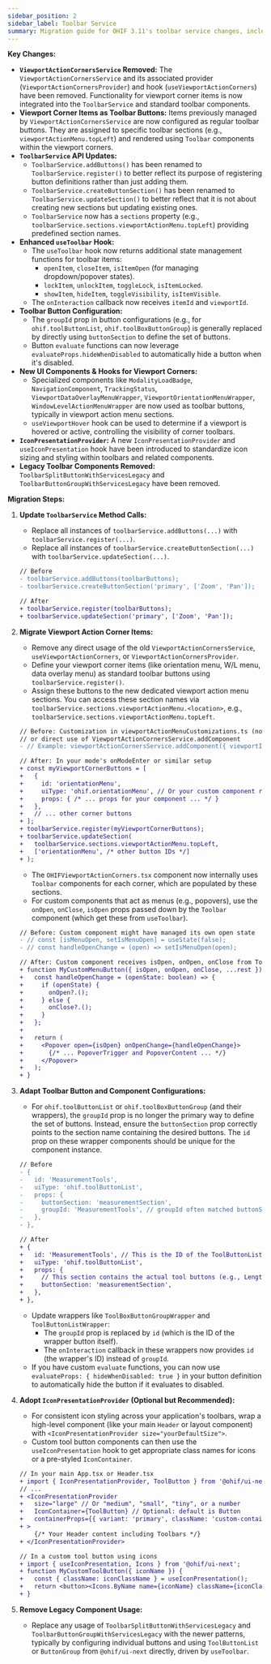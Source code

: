 ```yaml
---
sidebar_position: 2
sidebar_label: Toolbar Service
summary: Migration guide for OHIF 3.11's toolbar service changes, including the transition from `ViewportActionCornersService` to `ToolbarService`
---
```



**Key Changes:**

*   **`ViewportActionCornersService` Removed:** The `ViewportActionCornersService` and its associated provider (`ViewportActionCornersProvider`) and hook (`useViewportActionCorners`) have been removed. Functionality for viewport corner items is now integrated into the `ToolbarService` and standard toolbar components.
*   **Viewport Corner Items as Toolbar Buttons:** Items previously managed by `ViewportActionCornersService` are now configured as regular toolbar buttons. They are assigned to specific toolbar sections (e.g., `viewportActionMenu.topLeft`) and rendered using `Toolbar` components within the viewport corners.
*   **`ToolbarService` API Updates:**
    *   `ToolbarService.addButtons()` has been renamed to `ToolbarService.register()` to better reflect its purpose of registering button definitions rather than just adding them.
    *   `ToolbarService.createButtonSection()` has been renamed to `ToolbarService.updateSection()` to better reflect that it is not about creating new sections but updating existing ones.
    *   `ToolbarService` now has a `sections` property (e.g., `toolbarService.sections.viewportActionMenu.topLeft`) providing predefined section names.
*   **Enhanced `useToolbar` Hook:**
    *   The `useToolbar` hook now returns additional state management functions for toolbar items:
        *   `openItem`, `closeItem`, `isItemOpen` (for managing dropdown/popover states).
        *   `lockItem`, `unlockItem`, `toggleLock`, `isItemLocked`.
        *   `showItem`, `hideItem`, `toggleVisibility`, `isItemVisible`.
    *   The `onInteraction` callback now receives `itemId` and `viewportId`.
*   **Toolbar Button Configuration:**
    *   The `groupId` prop in button configurations (e.g., for `ohif.toolButtonList`, `ohif.toolBoxButtonGroup`) is generally replaced by directly using `buttonSection` to define the set of buttons.
    *   Button `evaluate` functions can now leverage `evaluateProps.hideWhenDisabled` to automatically hide a button when it's disabled.
*   **New UI Components & Hooks for Viewport Corners:**
    *   Specialized components like `ModalityLoadBadge`, `NavigationComponent`, `TrackingStatus`, `ViewportDataOverlayMenuWrapper`, `ViewportOrientationMenuWrapper`, `WindowLevelActionMenuWrapper` are now used as toolbar buttons, typically in viewport action menu sections.
    *   `useViewportHover` hook can be used to determine if a viewport is hovered or active, controlling the visibility of corner toolbars.
*   **`IconPresentationProvider`:** A new `IconPresentationProvider` and `useIconPresentation` hook have been introduced to standardize icon sizing and styling within toolbars and related components.
*   **Legacy Toolbar Components Removed:** `ToolbarSplitButtonWithServicesLegacy` and `ToolbarButtonGroupWithServicesLegacy` have been removed.

**Migration Steps:**

1.  **Update `ToolbarService` Method Calls:**
    *   Replace all instances of `toolbarService.addButtons(...)` with `toolbarService.register(...)`.
    *   Replace all instances of `toolbarService.createButtonSection(...)` with `toolbarService.updateSection(...)`.

    ```diff
    // Before
    - toolbarService.addButtons(toolbarButtons);
    - toolbarService.createButtonSection('primary', ['Zoom', 'Pan']);

    // After
    + toolbarService.register(toolbarButtons);
    + toolbarService.updateSection('primary', ['Zoom', 'Pan']);
    ```

2.  **Migrate Viewport Action Corner Items:**
    *   Remove any direct usage of the old `ViewportActionCornersService`, `useViewportActionCorners`, or `ViewportActionCornersProvider`.
    *   Define your viewport corner items (like orientation menu, W/L menu, data overlay menu) as standard toolbar buttons using `toolbarService.register()`.
    *   Assign these buttons to the new dedicated viewport action menu sections. You can access these section names via `toolbarService.sections.viewportActionMenu.<location>`, e.g., `toolbarService.sections.viewportActionMenu.topLeft`.

    ```diff
    // Before: Customization in viewportActionMenuCustomizations.ts (now deleted)
    // or direct use of ViewportActionCornersService.addComponent
    - // Example: viewportActionCornersService.addComponent({ viewportId, id: 'orientationMenu', component: MyOrientationMenu, location: 'topLeft' });

    // After: In your mode's onModeEnter or similar setup
    + const myViewportCornerButtons = [
    +   {
    +     id: 'orientationMenu',
    +     uiType: 'ohif.orientationMenu', // Or your custom component registered as a UI type
    +     props: { /* ... props for your component ... */ }
    +   },
    +   // ... other corner buttons
    + ];
    + toolbarService.register(myViewportCornerButtons);
    + toolbarService.updateSection(
    +   toolbarService.sections.viewportActionMenu.topLeft,
    +   ['orientationMenu', /* other button IDs */]
    + );
    ```
    *   The `OHIFViewportActionCorners.tsx` component now internally uses `Toolbar` components for each corner, which are populated by these sections.
    *   For custom components that act as menus (e.g., popovers), use the `onOpen`, `onClose`, `isOpen` props passed down by the `Toolbar` component (which get these from `useToolbar`).

    ```diff
    // Before: Custom component might have managed its own open state
    - // const [isMenuOpen, setIsMenuOpen] = useState(false);
    - // const handleOpenChange = (open) => setIsMenuOpen(open);

    // After: Custom component receives isOpen, onOpen, onClose from Toolbar
    + function MyCustomMenuButton({ isOpen, onOpen, onClose, ...rest }) {
    +   const handleOpenChange = (openState: boolean) => {
    +     if (openState) {
    +       onOpen?.();
    +     } else {
    +       onClose?.();
    +     }
    +   };
    +
    +   return (
    +     <Popover open={isOpen} onOpenChange={handleOpenChange}>
    +       {/* ... PopoverTrigger and PopoverContent ... */}
    +     </Popover>
    +   );
    + }
    ```

3.  **Adapt Toolbar Button and Component Configurations:**
    *   For `ohif.toolButtonList` or `ohif.toolBoxButtonGroup` (and their wrappers), the `groupId` prop is no longer the primary way to define the set of buttons. Instead, ensure the `buttonSection` prop correctly points to the section name containing the desired buttons. The `id` prop on these wrapper components should be unique for the component instance.

    ```diff
    // Before
    - {
    -   id: 'MeasurementTools',
    -   uiType: 'ohif.toolButtonList',
    -   props: {
    -     buttonSection: 'measurementSection',
    -     groupId: 'MeasurementTools', // groupId often matched buttonSection
    -   },
    - },

    // After
    + {
    +   id: 'MeasurementTools', // This is the ID of the ToolButtonList/ToolBox component itself
    +   uiType: 'ohif.toolButtonList',
    +   props: {
    +     // This section contains the actual tool buttons (e.g., Length, Bidirectional)
    +     buttonSection: 'measurementSection',
    +   },
    + },
    ```
    *   Update wrappers like `ToolBoxButtonGroupWrapper` and `ToolButtonListWrapper`:
        *   The `groupId` prop is replaced by `id` (which is the ID of the wrapper button itself).
        *   The `onInteraction` callback in these wrappers now provides `id` (the wrapper's ID) instead of `groupId`.
    *   If you have custom `evaluate` functions, you can now use `evaluateProps: { hideWhenDisabled: true }` in your button definition to automatically hide the button if it evaluates to disabled.


5.  **Adopt `IconPresentationProvider` (Optional but Recommended):**
    *   For consistent icon styling across your application's toolbars, wrap a high-level component (like your main `Header` or layout component) with `<IconPresentationProvider size="yourDefaultSize">`.
    *   Custom tool button components can then use the `useIconPresentation` hook to get appropriate class names for icons or a pre-styled `IconContainer`.

    ```diff
    // In your main App.tsx or Header.tsx
    + import { IconPresentationProvider, ToolButton } from '@ohif/ui-next';
    // ...
    + <IconPresentationProvider
    +   size="large" // Or "medium", "small", "tiny", or a number
    +   IconContainer={ToolButton} // Optional: default is Button
    +   containerProps={{ variant: 'primary', className: 'custom-container-class' }} // Optional
    + >
        {/* Your Header content including Toolbars */}
    + </IconPresentationProvider>

    // In a custom tool button using icons
    + import { useIconPresentation, Icons } from '@ohif/ui-next';
    + function MyCustomToolButton({ iconName }) {
    +   const { className: iconClassName } = useIconPresentation();
    +   return <button><Icons.ByName name={iconName} className={iconClassName} /></button>;
    + }
    ```

6.  **Remove Legacy Component Usage:**
    *   Replace any usage of `ToolbarSplitButtonWithServicesLegacy` and `ToolbarButtonGroupWithServicesLegacy` with the newer patterns, typically by configuring individual buttons and using `ToolButtonList` or `ButtonGroup` from `@ohif/ui-next` directly, driven by `useToolbar`.
